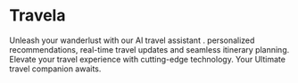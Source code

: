 # Travela
Unleash your wanderlust with our AI travel assistant . personalized recommendations, real-time travel updates and seamless itinerary planning. Elevate your travel experience with cutting-edge technology. Your Ultimate travel companion awaits.
